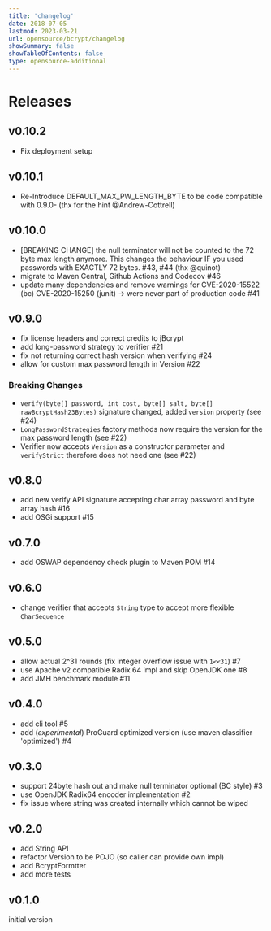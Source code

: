 ```yaml
---
title: 'changelog'
date: 2018-07-05
lastmod: 2023-03-21
url: opensource/bcrypt/changelog
showSummary: false
showTableOfContents: false
type: opensource-additional
---
```

# Releases

## v0.10.2

* Fix deployment setup

## v0.10.1

* Re-Introduce DEFAULT_MAX_PW_LENGTH_BYTE to be code compatible with 0.9.0- (thx for the hint @Andrew-Cottrell)

## v0.10.0

* [BREAKING CHANGE] the null terminator will not be counted to the 72 byte max length anymore. This changes the behaviour IF you used passwords with EXACTLY 72 bytes. #43, #44 (thx @quinot)
* migrate to Maven Central, Github Actions and Codecov #46
* update many dependencies and remove warnings for CVE-2020-15522 (bc) CVE-2020-15250 (junit) -> were never part of production code #41


## v0.9.0
* fix license headers and correct credits to jBcrypt
* add long-password strategy to verifier #21
* fix not returning correct hash version when verifying #24
* allow for custom max password length in Version #22

### Breaking Changes

* `verify(byte[] password, int cost, byte[] salt, byte[] rawBcryptHash23Bytes)` signature changed, added `version` property (see #24)
* `LongPasswordStrategies` factory methods now require the version for the max password length (see #22)
* Verifier now accepts `Version` as a constructor parameter and `verifyStrict` therefore does not need one (see #22)

## v0.8.0

* add new verify API signature accepting char array password and byte array hash #16
* add OSGi support #15

## v0.7.0

* add OSWAP dependency check plugin to Maven POM #14

## v0.6.0

* change verifier that accepts `String` type to accept more flexible `CharSequence`

## v0.5.0

* allow actual 2^31 rounds (fix integer overflow issue with `1<<31`) #7
* use Apache v2 compatible Radix 64 impl and skip OpenJDK one #8
* add JMH benchmark module #11

## v0.4.0

* add cli tool #5
* add (_experimental_) ProGuard optimized version (use maven classifier 'optimized') #4

## v0.3.0

* support 24byte hash out and make null terminator optional (BC style) #3
* use OpenJDK Radix64 encoder implementation #2
* fix issue where string was created internally which cannot be wiped

## v0.2.0

* add String API
* refactor Version to be POJO (so caller can provide own impl)
* add BcryptFormtter
* add more tests

## v0.1.0

initial version

